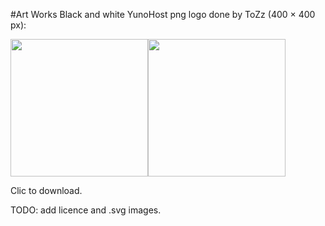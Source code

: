 #Art Works
Black and white YunoHost png logo done by ToZz (400 × 400 px):

<a href="https://yunohost.org/images/Black_YunoHost_logo.png"><img src="https://yunohost.org/images/Black_YunoHost_logo.png" width=220></a><a href="https://yunohost.org/images/White_YunoHost_logo.png"><img src="https://yunohost.org/images/White_YunoHost_logo.png" width=220></a>

Clic to download.

TODO: add licence and .svg images.